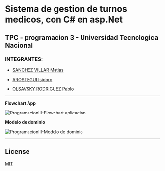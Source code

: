 # Sistema de gestion de turnos medicos, con C# en asp.Net

## TPC - programacion 3 - Universidad Tecnologica Nacional

### INTEGRANTES:

- [SANCHEZ VILLAR Matias](https://www.linkedin.com/in/matias-sanchez-villar/)

- [AROSTEGUI Isidoro](https://www.linkedin.com/in/isidoro-ar%C3%B3stegui-9a413a122/)

- [OLSAVSKY RODRIGUEZ Pablo](https://www.linkedin.com/in/pablo-andr%C3%A9s-rodr%C3%ADguez-olsavsky-900a41203/)

------------------------------

**Flowchart App**

![ProgramacionIII-Flowchart aplicación](https://user-images.githubusercontent.com/60631478/125001013-0c9f1d00-e028-11eb-9026-660fa0681802.png)


**Modelo de dominio**

![ProgramacionIII-Modelo de dominio](https://user-images.githubusercontent.com/60631478/122834064-523bb600-d2c4-11eb-9587-31b711097eeb.png)

------------------------------

## License
[MIT](https://choosealicense.com/licenses/mit/)
